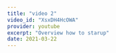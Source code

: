 ```yaml
---
title: "video 2"
video_id: "XsxDH4HcOWA"
provider: youtube
excerpt: "Overview how to starup"
date: 2021-03-22
---
```

